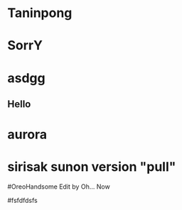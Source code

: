 # Taninpong
# SorrY
# asdgg
## Hello
# aurora
# sirisak sunon version "pull"


#OreoHandsome Edit by Oh... Now


#fsfdfdsfs
